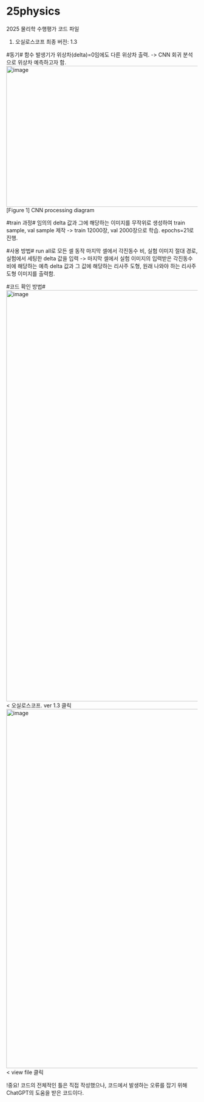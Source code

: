 # 25physics
2025 물리학 수행평가 코드 파일

1. 오실로스코프
  최종 버전: 1.3

  #동기#
  함수 발생기가 위상차(delta)=0임에도 다른 위상차 출력.
  -> CNN 회귀 분석으로 위상차 예측하고자 함.
  <img width="975" height="371" alt="image" src="https://github.com/user-attachments/assets/5c12765c-43e5-4d28-85f3-bef733149197" />
  [Figure 1] CNN processing diagram
  
  #train 과정#
  임의의 delta 값과 그에 해당하는 이미지를 무작위로 생성하여 train sample, val sample 제작
  -> train 12000장, val 2000장으로 학습.
  epochs=21로 진행.

  #사용 방법#
  run all로 모든 셀 동작
  마지막 셀에서 각진동수 비, 실험 이미지 절대 경로, 실험에서 세팅한 delta 값을 입력
  -> 마지막 셀에서 실험 이미지의 입력받은 각진동수 비에 해당하는 예측 delta 값과 그 값에 해당하는 리사주 도형, 원래 나와야 하는 리사주 도형 이미지를 출력함. 

  #코드 확인 방법#
  <img width="2528" height="1082" alt="image" src="https://github.com/user-attachments/assets/0129f0ac-b85c-4860-97e7-28ba5e90f465" />
< 오실로스코프. ver 1.3 클릭
  <img width="2554" height="945" alt="image" src="https://github.com/user-attachments/assets/19d39b4c-09b1-4e86-bcad-2f9ba84d73f0" />
< view file 클릭

!중요!
코드의 전체적인 틀은 직접 작성했으나, 코드에서 발생하는 오류를 잡기 위해 ChatGPT의 도움을 받은 코드이다.
